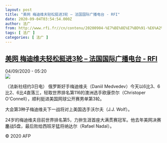 ```yaml
---
layout: post
title: "美网 梅迪维夫轻松挺进3轮 – 法国国际广播电台 - RFI"
date: 2020-09-04T03:54:54.000Z
author: 法广
from: http://www.rfi.fr//cn/contenu/20200904-%E7%BE%8E%E7%BD%91-%E6%A2%85%E8%BF%AA%E7%BB%B4%E5%A4%AB%E8%BD%BB%E6%9D%BE%E6%8C%BA%E8%BF%9B3%E8%BD%AE
tags: [ 法广 ]
categories: [ 法广 ]
---
```

<!--1599191694000-->
[美网 梅迪维夫轻松挺进3轮 – 法国国际广播电台 - RFI](http://www.rfi.fr//cn/contenu/20200904-%E7%BE%8E%E7%BD%91-%E6%A2%85%E8%BF%AA%E7%BB%B4%E5%A4%AB%E8%BD%BB%E6%9D%BE%E6%8C%BA%E8%BF%9B3%E8%BD%AE)
------

<div>
<div>04/09/2020 - 05:20</div><img src="https://s.rfi.fr/media/display/7a622d4c-ee60-11ea-8976-005056a98db9/w:310/p:16x9/spo0003b.200904112005.jpg"><div class="t-content__body u-clearfix"><p>（法新社纽约3日电）    俄罗斯好手梅迪维夫（Daniil Medvedev）今天以6比3、6比2、6比4直落三，轻取世界排名第116的澳洲选手欧康奈尔（Christoper O'Connell），顺利挺进美国网球公开赛男单第3轮。</p><p>    大会第3种子梅迪维夫下一战将对上美国选手沃尔夫（J.J. Wolf）。</p><p>    24岁的梅迪维夫目前世界排名第5，力拚生涯首座大满贯赛冠军。他去年美网决赛鏖战5盘，最后败给西班牙猛将纳达尔（Rafael Nadal）。</p><p class="t-copyright">© 2020 AFP</p>        </div>
</div>
